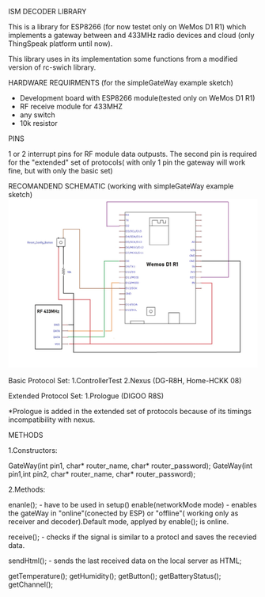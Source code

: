 ISM DECODER LIBRARY    

This is a library for ESP8266 (for now testet only on WeMos D1 R1) which implements 
a gateway between and 433MHz radio devices and cloud (only ThingSpeak platform until now).


This library uses in its implementation some functions from a modified version of 
rc-swich library.



HARDWARE REQUIRMENTS (for the simpleGateWay example sketch)

- Development board with ESP8266 module(tested only on WeMos D1 R1)
- RF receive module for 433MHZ
- any switch
- 10k resistor

PINS

1 or 2 interrupt pins for RF module data outpusts.
The second pin is required for the "extended" set of protocols( with only 1 pin the gateway will
work fine, but with only the basic set)


RECOMANDEND SCHEMATIC (working with simpleGateWay example sketch)
![alt text](https://github.com/AndreiS1999/IsmDecoder/blob/main/img/simple_schematic.jpg?raw=true)

Basic Protocol Set:
	1.ControllerTest 
	2.Nexus (DG-R8H, Home-HCKK 08)

Extended Protocol Set:
	1.Prologue (DIGOO R8S)

*Prologue is added in the extended set of protocols because of its timings incompatibility with 
nexus.

METHODS

1.Constructors:

GateWay(int pin1, char* router_name, char* router_password);
GateWay(int pin1,int pin2, char* router_name, char* router_password);

2.Methods:

enanle(); - have to be used in setup()
enable(networkMode mode) - enables the gateWay in "online"(conected by ESP) or "offline"( working only 
as receiver and decoder).Default mode, applyed by enable(); is online.

receive(); - checks if the signal is similar to a protocl and saves the recevied data.

sendHtml(); - sends the last received data on the local server as HTML;

getTemperature();
getHumidity();
getButton();
getBatteryStatus();
getChannel();








